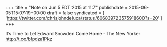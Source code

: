 +++
title = "Note on Jun 5 EDT 2015 at 11:7"
publishdate = 2015-06-05T15:07:19+00:00
draft = false
syndicated = [ 'https://twitter.com/chrisjohndeluca/status/606839723575918600?s=20' ]
+++

It’s Time to Let Edward Snowden Come Home - The New Yorker http://t.co/bfpdza1Pkz
